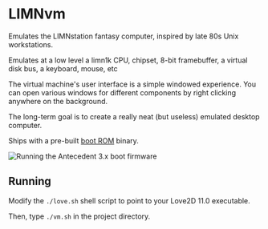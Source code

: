# LIMNvm

Emulates the LIMNstation fantasy computer, inspired by late 80s Unix workstations.

Emulates at a low level a limn1k CPU, chipset, 8-bit framebuffer, a virtual disk bus, a keyboard, mouse, etc

The virtual machine's user interface is a simple windowed experience. You can open various windows for different components by right clicking anywhere on the background.

The long-term goal is to create a really neat (but useless) emulated desktop computer.

Ships with a pre-built [boot ROM](https://github.com/limnarch/a3x) binary.

![Running the Antecedent 3.x boot firmware](https://i.imgur.com/mIK4Pmd.png)

## Running

Modify the `./love.sh` shell script to point to your Love2D 11.0 executable.

Then, type `./vm.sh` in the project directory.